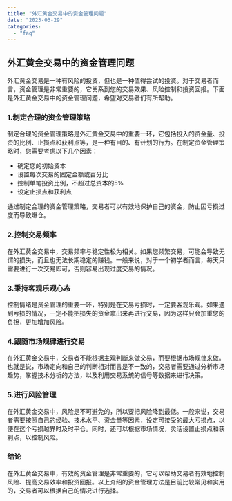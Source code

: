 ```yaml
---
title: "外汇黄金交易中的资金管理问题"
date: "2023-03-29"
categories: 
  - "faq"
---
```


## 外汇黄金交易中的资金管理问题

外汇黄金交易是一种有风险的投资，但也是一种值得尝试的投资。对于交易者而言，资金管理是非常重要的，它关系到您的交易效果、风险控制和投资回报。下面是外汇黄金交易中的资金管理问题，希望对交易者们有所帮助。

### 1.制定合理的资金管理策略

制定合理的资金管理策略是外汇黄金交易中的重要一环，它包括投入的资金量、投资的比例、止损点和获利点等，是一种有目的、有计划的行为。在制定资金管理策略时，您需要考虑以下几个因素：

- 确定您的初始资本
- 设置每次交易的固定金额或百分比
- 控制单笔投资比例，不超过总资本的5%
- 设定止损点和获利点

通过制定合理的资金管理策略，交易者可以有效地保护自己的资金，防止因亏损过度而导致爆仓。

### 2.控制交易频率

在外汇黄金交易中，交易频率与稳定性极为相关。如果您频繁交易，可能会导致无谓的损失，而且也无法长期稳定的赚钱。一般来说，对于一个初学者而言，每天只需要进行一次交易即可，否则容易出现过度交易的情况。

### 3.秉持客观乐观心态

控制情绪是资金管理的重要一环，特别是在交易亏损时，一定要客观乐观。如果遇到亏损的情况，一定不能把损失的资金拿出来再进行交易，因为这样只会加重您的负担，更加增加风险。

### 4.跟随市场规律进行交易

在外汇黄金交易中，交易者不能根据主观判断来做交易，而要根据市场规律来做。也就是说，市场定向和自己的判断相对而言是不一致的，交易者需要通过分析市场趋势，掌握技术分析的方法，以及利用交易系统的信号等数据来进行决策。

### 5.进行风险管理

在外汇黄金交易中，风险是不可避免的，所以要把风险降到最低。一般来说，交易者需要按照自己的经验、技术水平、资金量等因素，设定可接受的最大亏损点，以便在这个亏损越界时及时平仓。同时，还可以根据市场情况，灵活设置止损点和获利点，以控制风险。

### 结论

在外汇黄金交易中，有效的资金管理是非常重要的，它可以帮助交易者有效地控制风险、提高交易效率和投资回报。以上介绍的资金管理方法是目前比较常见和实用的，交易者可以根据自己的情况进行选择。
